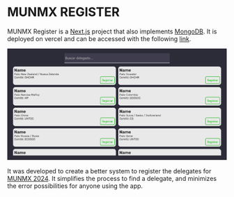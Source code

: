 # MUNMX REGISTER

MUNMX Register is a [Next.js](https://nextjs.org/) project that also implements [MongoDB](https://www.mongodb.com/). It is deployed on vercel and can be accessed with the following [link](https://munmx-register.vercel.app/).

![web app preview](preview.png)

It was developed to create a better system to register the delegates for [MUNMX 2024](https://munmxsal.vercel.app/). It simplifies the process to find a delegate, and minimizes the error possibilities for anyone using the app.
